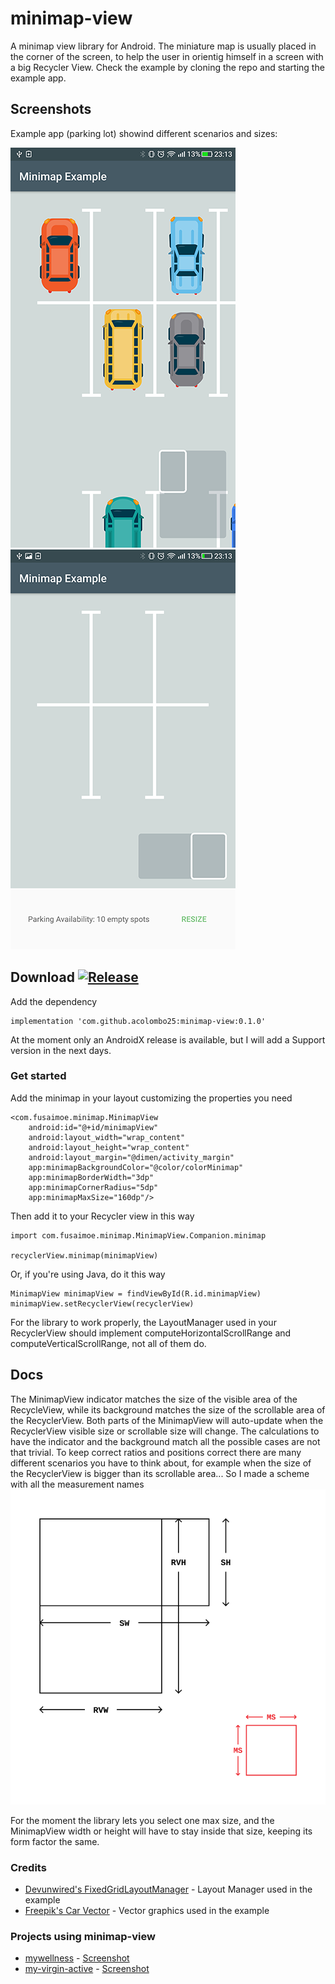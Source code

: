 # minimap-view

A minimap view library for Android. The miniature map is usually placed in the corner of the screen, to help the user in orientig himself in a screen with a big Recycler View. Check the example by cloning the repo and starting the example app.

## Screenshots

Example app (parking lot) showind different scenarios and sizes:

![big parking lot](docs/screenshots/Screenshot_20181212-231326.png)
![small parking lot](docs/screenshots/Screenshot_20181212-231340.png)

## Download   [![Release](https://jitpack.io/v/acolombo25/minimap-view.svg)](https://jitpack.io/#acolombo25/minimap-view)

Add the dependency
```
implementation 'com.github.acolombo25:minimap-view:0.1.0'
```

At the moment only an AndroidX release is available, but I will add a Support version in the next days.

### Get started
Add the minimap in your layout customizing the properties you need
```
<com.fusaimoe.minimap.MinimapView
    android:id="@+id/minimapView"
    android:layout_width="wrap_content"
    android:layout_height="wrap_content"
    android:layout_margin="@dimen/activity_margin"
    app:minimapBackgroundColor="@color/colorMinimap"
    app:minimapBorderWidth="3dp"
    app:minimapCornerRadius="5dp"
    app:minimapMaxSize="160dp"/>
```
Then add it to your Recycler view in this way
```
import com.fusaimoe.minimap.MinimapView.Companion.minimap

recyclerView.minimap(minimapView)
```
Or, if you're using Java, do it this way
```
MinimapView minimapView = findViewById(R.id.minimapView)
minimapView.setRecyclerView(recyclerView)
```

For the library to work properly, the LayoutManager used in your RecyclerView should implement computeHorizontalScrollRange and computeVerticalScrollRange, not all of them do.

## Docs

The MinimapView indicator matches the size of the visible area of the RecycleView, while its background matches the size of the scrollable area of the RecyclerView. Both parts of the MinimapView will auto-update when the RecyclerView visible size or scrollable size will change. The calculations to have the indicator and the background match all the possible cases are not that trivial. To keep correct ratios and positions correct there are many different scenarios you have to think about, for example when the size of the RecyclerView is bigger than its scrollable area... So I made a scheme with all the measurement names
![scheme](docs/scheme.svg)

For the moment the library lets you select one max size, and the MinimapView width or height will have to stay inside that size, keeping its form factor the same.

### Credits
- [Devunwired's FixedGridLayoutManager](https://github.com/devunwired/recyclerview-playground) - Layout Manager used in the example
- [Freepik's Car Vector](https://www.freepik.com/free-vector/top-view-of-flat-cars-on-parking-lot_1349624.htm) - Vector graphics used in the example

### Projects using minimap-view
- [mywellness](https://play.google.com/store/apps/details?id=com.technogym.mywellness) - [Screenshot](docs/screenshots/Screenshot_20181212-000709.png)
- [my-virgin-active](https://play.google.com/store/apps/details?id=it.virginactive.android) - [Screenshot]()
